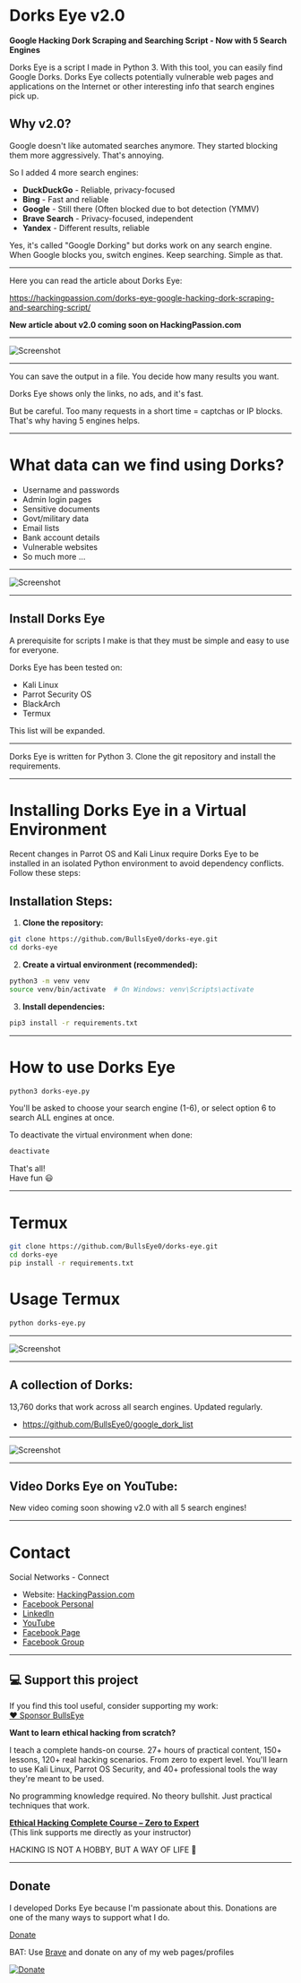 # Dorks Eye v2.0
**Google Hacking Dork Scraping and Searching Script - Now with 5 Search Engines**

Dorks Eye is a script I made in Python 3. With this tool, you can easily find Google Dorks. Dorks Eye collects potentially vulnerable web pages and applications on the Internet or other interesting info that search engines pick up.

## Why v2.0?

Google doesn't like automated searches anymore. They started blocking them more aggressively. That's annoying.

So I added 4 more search engines:

* **DuckDuckGo** - Reliable, privacy-focused
* **Bing** - Fast and reliable  
* **Google** - Still there (Often blocked due to bot detection (YMMV)
* **Brave Search** - Privacy-focused, independent
* **Yandex** - Different results, reliable

Yes, it's called "Google Dorking" but dorks work on any search engine. When Google blocks you, switch engines. Keep searching. Simple as that.

****

Here you can read the article about Dorks Eye:

https://hackingpassion.com/dorks-eye-google-hacking-dork-scraping-and-searching-script/

**New article about v2.0 coming soon on HackingPassion.com**

****

![Screenshot](Img/dork-eye-banner.png)
***

You can save the output in a file. You decide how many results you want.

Dorks Eye shows only the links, no ads, and it's fast.

But be careful. Too many requests in a short time = captchas or IP blocks. That's why having 5 engines helps.

****

# What data can we find using Dorks?

* Username and passwords
* Admin login pages
* Sensitive documents
* Govt/military data
* Email lists
* Bank account details
* Vulnerable websites
* So much more …

****

![Screenshot](Img/dorks-eye.png)
****

## Install Dorks Eye

A prerequisite for scripts I make is that they must be simple and easy to use for everyone.

Dorks Eye has been tested on:
* Kali Linux
* Parrot Security OS
* BlackArch
* Termux

This list will be expanded.

****

Dorks Eye is written for Python 3. Clone the git repository and install the requirements.

****

# Installing Dorks Eye in a Virtual Environment

Recent changes in Parrot OS and Kali Linux require Dorks Eye to be installed in an isolated Python environment to avoid dependency conflicts. Follow these steps:

## Installation Steps:

1. **Clone the repository:**
```bash
git clone https://github.com/BullsEye0/dorks-eye.git
cd dorks-eye
```

2. **Create a virtual environment (recommended):**
```bash
python3 -m venv venv
source venv/bin/activate  # On Windows: venv\Scripts\activate
```

3. **Install dependencies:**
```bash
pip3 install -r requirements.txt
```

****

# How to use Dorks Eye

```bash
python3 dorks-eye.py
```

You'll be asked to choose your search engine (1-6), or select option 6 to search ALL engines at once.

To deactivate the virtual environment when done:
```bash
deactivate
```

That's all!  
Have fun 😃

****

# Termux

```bash
git clone https://github.com/BullsEye0/dorks-eye.git
cd dorks-eye
pip install -r requirements.txt
```

# Usage Termux

```bash
python dorks-eye.py
```

****

![Screenshot](Img/vb2.png)
****

## A collection of Dorks:

13,760 dorks that work across all search engines. Updated regularly.

* https://github.com/BullsEye0/google_dork_list

****

![Screenshot](Img/banner_dork-list.png)
****

## Video Dorks Eye on YouTube:

New video coming soon showing v2.0 with all 5 search engines!

****

# Contact

Social Networks - Connect

* Website: [HackingPassion.com](https://hackingpassion.com)
* [Facebook Personal](https://www.facebook.com/profile.php?id=100069546190609)
* [LinkedIn](https://www.linkedin.com/in/jolandadekoff/)
* [YouTube](https://www.youtube.com/@HackingPassion)
* [Facebook Page](https://www.facebook.com/ethical.hack.group)
* [Facebook Group](https://www.facebook.com/groups/ethical.hack.group/)

***

## 💻 Support this project

If you find this tool useful, consider supporting my work:  
[❤️ Sponsor BullsEye](https://github.com/sponsors/BullsEye0)

**Want to learn ethical hacking from scratch?**

I teach a complete hands-on course. 27+ hours of practical content, 150+ lessons, 120+ real hacking scenarios. From zero to expert level. You'll learn to use Kali Linux, Parrot OS Security, and 40+ professional tools the way they're meant to be used.

No programming knowledge required. No theory bullshit. Just practical techniques that work.

**[Ethical Hacking Complete Course – Zero to Expert](https://www.udemy.com/course/ethical-hacking-complete-course-zero-to-expert/?couponCode=BULLSEYE)**  
(This link supports me directly as your instructor)

HACKING IS NOT A HOBBY, BUT A WAY OF LIFE 🎯

***

## Donate

I developed Dorks Eye because I'm passionate about this. Donations are one of the many ways to support what I do.

[Donate](https://hackingpassion.com/donate/)

BAT: Use [Brave](https://brave.com/bul891) and donate on any of my web pages/profiles

[![Donate](https://img.shields.io/badge/Donate-PayPal-green.svg)](https://www.paypal.com/cgi-bin/webscr?cmd=_s-xclick&hosted_button_id=R96YN2PUS8V8W)
